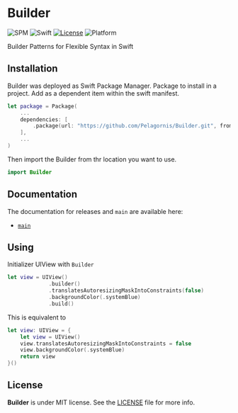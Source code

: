 # Builder

![SPM](https://img.shields.io/badge/SPM-compatible-brightgreen.svg)
![Swift](https://img.shields.io/badge/Swift-5.7-orange.svg)
[![License](https://img.shields.io/github/license/pelagornis/Builder)](https://github.com/pelagornis/Builder/blob/main/LICENSE)
![Platform](https://img.shields.io/badge/platforms-iOS%2011.0%7C%20tvOS%2011.0%7C%20macOS%2010.3%7C%20watchOS%204.0-red.svg)

Builder Patterns for Flexible Syntax in Swift

## Installation
Builder was deployed as Swift Package Manager. Package to install in a project. Add as a dependent item within the swift manifest.
```swift
let package = Package(
    ...
    dependencies: [
        .package(url: "https://github.com/Pelagornis/Builder.git", from: "1.0.0")
    ],
    ...
)
```

Then import the Builder from thr location you want to use.
```swift
import Builder
```

## Documentation
The documentation for releases and ``main`` are available here:
- [``main``](https://pelagornis.github.io/Builder/main/documentation/builder)


## Using
Initializer UIView with ``Builder``

```swift
let view = UIView()
             .builder()
             .translatesAutoresizingMaskIntoConstraints(false)
             .backgroundColor(.systemBlue)
             .build()
```

This is equivalent to

```swift
let view: UIView = {
    let view = UIView()
    view.translatesAutoresizingMaskIntoConstraints = false
    view.backgroundColor(.systemBlue)
    return view
}()
```


## License
**Builder** is under MIT license. See the [LICENSE](LICENSE) file for more info.
